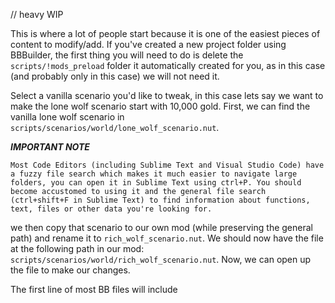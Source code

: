 // heavy WIP

This is where a lot of people start because it is one of the easiest pieces of content to modify/add. If you've created a new project folder using BBBuilder, the first thing you will need to do is delete the `scripts/!mods_preload` folder it automatically created for you, as in this case (and probably only in this case) we will not need it.

Select a vanilla scenario you'd like to tweak, in this case lets say we want to make the lone wolf scenario start with 10,000 gold. First, we can find the vanilla lone wolf scenario in `scripts/scenarios/world/lone_wolf_scenario.nut`.

***IMPORTANT NOTE***
```
Most Code Editors (including Sublime Text and Visual Studio Code) have a fuzzy file search which makes it much easier to navigate large folders, you can open it in Sublime Text using ctrl+P. You should become accustomed to using it and the general file search (ctrl+shift+F in Sublime Text) to find information about functions, text, files or other data you're looking for.
```

we then copy that scenario to our own mod (while preserving the general path) and rename it to `rich_wolf_scenario.nut`. We should now have the file at the following path in our mod: `scripts/scenarios/world/rich_wolf_scenario.nut`. Now, we can open up the file to make our changes.

The first line of most BB files will include 